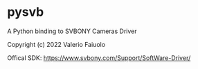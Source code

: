 # pysvb

A Python binding to SVBONY Cameras Driver

Copyright (c) 2022 Valerio Faiuolo

Offical SDK: https://www.svbony.com/Support/SoftWare-Driver/

